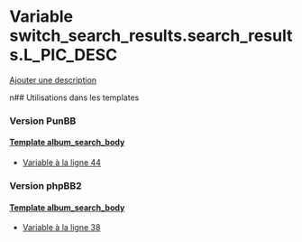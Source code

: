 # Variable switch_search_results.search_results.L_PIC_DESC
[Ajouter une description](https://fa-tvars.appspot.com/switch_search_results.search_results.L_PIC_DESC)

n## Utilisations dans les templates

### Version PunBB

#### [Template album_search_body](punbb/album_search_body.md)
* [Variable à la ligne 44](../punbb/album_search_body.tpl#L44)

### Version phpBB2

#### [Template album_search_body](subsilver/album_search_body.md)
* [Variable à la ligne 38](../subsilver/album_search_body.tpl#L38)